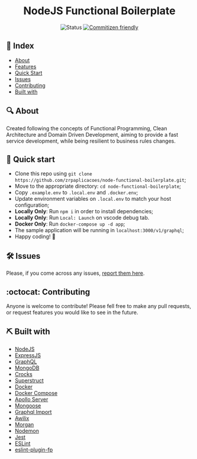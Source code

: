 <h1 align="center">NodeJS Functional Boilerplate</h1>

<div align="center">

![Status](https://img.shields.io/badge/status-active-success.svg)
[![Commitizen friendly](https://img.shields.io/badge/commitizen-friendly-brightgreen.svg)](http://commitizen.github.io/cz-cli/)

</div>

## 📖 Index

- [About](#about)
- [Features](#features)
- [Quick Start](#quick)
- [Issues](#issues)
- [Contributing](#contributing)
- [Built with](#built-with)

## 🔍 About <a name = "about"></a>

Created following the concepts of Functional Programming, Clean Architecture and
Domain Driven Development, aiming to provide a fast service development, while
being resilient to business rules changes.

## 🎈 Quick start <a name="quick"></a>

- Clone this repo using `git clone https://github.com/zrpaplicacoes/node-functional-boilerplate.git`;
- Move to the appropriate directory: `cd node-functional-boilerplate`;
- Copy `.example.env` to `.local.env` and `.docker.env`;
- Update environment variables on `.local.env` to match your host configuration;
- __Locally Only__: Run `npm i` in order to install dependencies;
- __Locally Only__: Run `Local: Launch` on vscode debug tab.
- __Docker Only__: Run `docker-compose up -d app`;
- The sample application will be running in `localhost:3000/v1/graphql`;
- Happy coding! 🎈

## 🛠 Issues <a name="issues"></a>

Please, if you come across any issues, [report them here](https://github.com/zrpaplicacoes/node-functional-boilerplate/issues).

## :octocat: Contributing <a name="contributing"></a>

Anyone is welcome to contribute! Please fell free to make any pull requests, or
request features you would like to see in the future.

## ⛏ Built with <a name = "built-with"></a>

- [NodeJS](https://nodejs.org/)
- [ExpressJS](https://expressjs.com/)
- [GraphQL](https://graphql.org/)
- [MongoDB](https://mongodb.com/)
- [Crocks](https://www.npmjs.com/package/crocks)
- [Superstruct](https://github.com/ianstormtaylor/superstruct)
- [Docker](https://docs.docker.com/)
- [Docker Compose](https://docs.docker.com/compose/)
- [Apollo Server](https://www.npmjs.com/package/apollo-server)
- [Mongoose](https://www.npmjs.com/package/mongoose)
- [Graphql Import](https://www.npmjs.com/package/graphql-import)
- [Awilix](https://www.npmjs.com/package/awilix)
- [Morgan](https://www.npmjs.com/package/morgan)
- [Nodemon](https://www.npmjs.com/package/nodemon)
- [Jest](https://www.npmjs.com/package/jest)
- [ESLint](https://www.npmjs.com/package/eslint)
- [eslint-plugin-fp](https://www.npmjs.com/package/eslint-plugin-fp)
